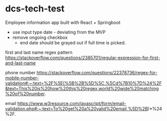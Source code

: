 # dcs-tech-test

Employee information app built with React + Springboot

- use input type date - deviating from the MVP
- remove ongoing checkbox
  - end date should be grayed out if full time is picked.

first and last name regex pattern
https://stackoverflow.com/questions/2385701/regular-expression-for-first-and-last-name

phone number
https://stackoverflow.com/questions/22378736/regex-for-mobile-number-validation#:~:text=%2F%5E(%5B%2B%5D%5C,%5Cd%7B10%7D%24%2F&text=This%20is%20how%20this%20regex,world%20wide%20matching%20of%20number.

email
https://www.w3resource.com/javascript/form/email-validation.php#:~:text=To%20get%20a%20valid%20email,%5D%2B)*%24%2F.
